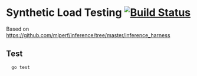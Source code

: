 # Synthetic Load Testing [![Build Status](https://travis-ci.org/rai-project/synthetic_load.svg?branch=master)](https://travis-ci.org/rai-project/synthetic_load)

Based on https://github.com/mlperf/inference/tree/master/inference_harness

## Test

```bash
  go test
```
